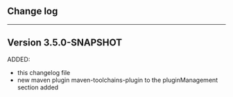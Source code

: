## Change log
----------------------

Version 3.5.0-SNAPSHOT
-------------

ADDED:
 
- this changelog file
- new maven plugin maven-toolchains-plugin to the pluginManagement section added
